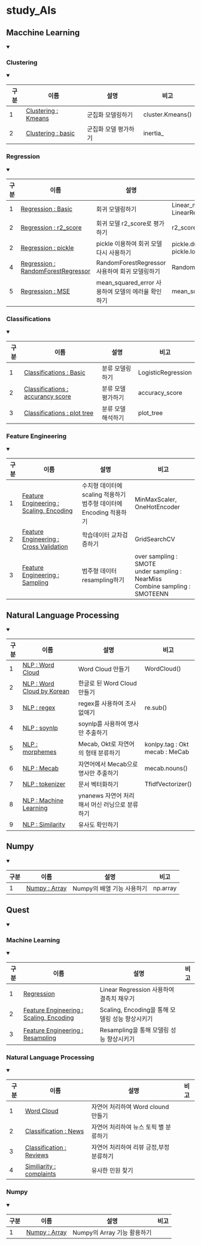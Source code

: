 # study_AIs
## Macchine Learning
<details open>
<summary></summary>
 
### Clustering
<details open>
<summary></summary>

|구분|이름|설명|비고|
|--|--|--|--|
|1|[Clustering : Kmeans](docs/MLs/clusterings/01_clustering_simple.ipynb)|군집화 모델링하기|cluster.Kmeans()|
|2|[Clustering : basic](docs/MLs/clusterings/02_iris_KMeans.ipynb)|군집화 모델 평가하기|inertia_|
</details>

### Regression
<details open>
<summary></summary>

|구분|이름|설명|비고|
|--|--|--|--|
|1|[Regression : Basic](docs/MLs/Regression/01_linearRegression_simple.ipynb)|회귀 모델링하기|Linear_model. LinearRegression()|
|2|[Regression : r2_score](docs/MLs/Regression/02_BreastCancerWisconsin_LinearRegression.ipynb)|회귀 모델 r2_score로 평가하기|r2_score()|
|2|[Regression : pickle](docs/MLs/Regression/03_BreastCancerWisconsin_LinearRegression_reuse_pickle.ipynb)|pickle 이용하여 회귀 모델 다시 사용하기|pickle.dump()<br>pickle.load()|
|4|[Regression : RandomForestRegressor](docs/MLs/Regression/04_BreastCancerWisconsin_RandomForestRegressor.ipynb)|RandomForestRegressor 사용하여 회귀 모델링하기|RandomForestRegressor()|
|5|[Regression : MSE](docs/MLs/Regression/05_BreastCancerWisconsin_LinearRegression_evaluation.ipynb)|mean_squared_error 사용하여 모델의 에러율 확인하기|mean_squared_error()|
</details>

### Classifications
<details open>
<summary></summary>

|구분|이름|설명|비고|
|--|--|--|--|
|1|[Classifications : Basic](docs/MLs/classifications/01_LogisticRegression_simple.ipynb)|분류 모델링하기|LogisticRegression|
|2|[Classifications : accurancy score](docs/MLs/classifications/02_Classification_TitanicFromDisaster_train_LogisticRegression.ipynb)|분류 모델 평가하기|accuracy_score|
|3|[Classifications : plot tree](docs/MLs/classifications/03_Classification_TitanicFromDisaster_train_DecisionTreeClassifier.ipynb)|분류 모델 해석하기|plot_tree|
</details>

### Feature Engineering
<details open>
<summary></summary>

|구분|이름|설명|비고|
|--|--|--|--|
|1|[Feature Engineering : Scaling, Encoding](docs/MLs/Feature_Engineering/01_TitanicFromDisaster_train_LogisticRegression_featureengin.ipynb)|수치형 데이터에 scaling 적용하기<br>범주형 데이터에 Encoding 적용하기|MinMaxScaler, OneHotEncoder|
|2|[Feature Engineering : Cross Validation](docs/MLs/Feature_Engineering/02_SpineSurgeryList_GridSearchCV.ipynb)|학습데이터 교차검증하기|GridSearchCV|
|3|[Feature Engineering : Sampling](docs/MLs/Feature_Engineering/03_iris_samplings.ipynb)|범주형 데이터 resampling하기|over sampling : SMOTE<br>under sampling : NearMiss<br>Combine sampling : SMOTEENN|
</details>

</details>

## Natural Language Processing
<details open>
<summary></summary>

|구분|이름|설명|비고|
|--|--|--|--|
|1|[NLP : Word Cloud](docs/NLPs/01_wordcloud_simple.ipynb)|Word Cloud 만들기|WordCloud()|
|2|[NLP : Word Cloud by Korean](docs/NLPs/02_wordcloud_korean.ipynb)|한글로 된 Word Cloud 만들기|
|3|[NLP : regex](docs/NLPs/03_wordcloud_korean_regexp.ipynb)|regex를 사용하여 조사 없애기|re.sub()|
|4|[NLP : soynlp](docs/NLPs/04_wordcloud_korean_soynlp.ipynb)|soynlp를 사용하여 명사만 추출하기|
|5|[NLP : morphemes](docs/NLPs/05_morphemes.ipynb)|Mecab, Okt로 자연어의 형태 분류하기|konlpy.tag : Okt<br> mecab : MeCab|
|6|[NLP : Mecab](docs/NLPs/06_wordcloud_korean_mecab.ipynb)|자연어에서 Mecab으로 명사만 추출하기|mecab.nouns()|
|7|[NLP : tokenizer](docs/NLPs/07_wordcloud_korean_tokenizers.ipynb)|문서 벡터화하기|TfidfVectorizer()|
|8|[NLP : Machine Learning](docs/NLPs/08_NLP_classification_ynanewstitles.ipynb)|ynanews 자연어 처리해서 머신 러닝으로 분류하기|
|9|[NLP : Similarity](docs/NLPs/09_similaritys.ipynb)|유사도 확인하기|
</details>

## Numpy
<details open>
<summary></summary>

|구분|이름|설명|비고|
|--|--|--|--|
|1|[Numpy : Array](docs/Numpys/numpys.py)|Numpy의 배열 기능 사용하기|np.array|
</details>

 ## Quest
<details open>
<summary></summary>
 
 ### Machine Learning
<details open>
<summary></summary>

|구분|이름|설명|비고|
|--|--|--|--|
|1|[Regression](docs/quests/MLs/RentalOfContractType.ipynb)|Linear Regression 사용하여 결측치 채우기|
|2|[Feature Engineering : Scaling, Encoding](docs/quests/MLs/SpineSurgeryList_FeatureEngine.ipynb)|Scaling, Encoding을 통해 모델링 성능 향상시키기|
|3|[Feature Engineering : Resampling](docs/quests/MLs/SpineSurgeryList_GridSearchCV_resampling.ipynb)|Resampling을 통해 모델링 성능 향상시키기|
</details>

 ### Natural Language Processing
<details open>
<summary></summary>

|구분|이름|설명|비고|
|--|--|--|--|
|1|[Word Cloud](docs/quests/NLPs/wordcloud_regexp.ipynb)|자연어 처리하여 Word clound 만들기|
|2|[Classification : News](docs/quests/NLPs/classification_news.ipynb)|자연어 처리하여 뉴스 토픽 별 분류하기|
|3|[Classification : Reviews](docs/quests/NLPs/classification_movies.ipynb)|자연어 처리하여 리뷰 긍정,부정 분류하기|
|4|[Similiarity : complaints](docs/quests/NLPs/TDM_similiarity_seoul120.ipynb)|유사한 민원 찾기|

</details>

### Numpy
<details open>
<summary></summary>

|구분|이름|설명|비고|
|--|--|--|--|
|1|[Numpy : Array](docs/quests/Numpys/numpys.py)|Numpy의 Array 기능 활용하기|
</details>

</details>
